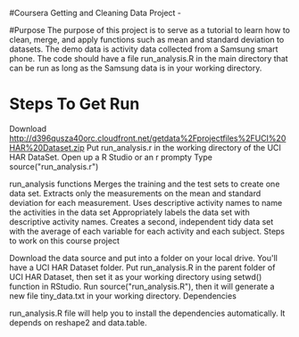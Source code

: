 
#Coursera Getting and Cleaning Data Project -

#Purpose 
The purpose of this project is to serve as a tutorial to learn how to clean, merge, and apply functions such as mean and standard deviation to datasets. The demo data is activity data collected from a Samsung smart phone.
The code should have a file run_analysis.R in the main directory that can be run as long as the Samsung data is in your working directory.


# Steps To Get Run
Download http://d396qusza40orc.cloudfront.net/getdata%2Fprojectfiles%2FUCI%20HAR%20Dataset.zip
Put run_analysis.r in the working directory of the UCI HAR DataSet.
Open up a R Studio or an r prompty Type source("run_analysis.r")

run_analysis functions
Merges the training and the test sets to create one data set.
Extracts only the measurements on the mean and standard deviation for each measurement.
Uses descriptive activity names to name the activities in the data set
Appropriately labels the data set with descriptive activity names.
Creates a second, independent tidy data set with the average of each variable for each activity and each subject.
Steps to work on this course project

Download the data source and put into a folder on your local drive. You'll have a UCI HAR Dataset folder.
Put run_analysis.R in the parent folder of UCI HAR Dataset, then set it as your working directory using setwd() function in RStudio.
Run source("run_analysis.R"), then it will generate a new file tiny_data.txt in your working directory.
Dependencies

run_analysis.R file will help you to install the dependencies automatically. It depends on reshape2 and data.table.
